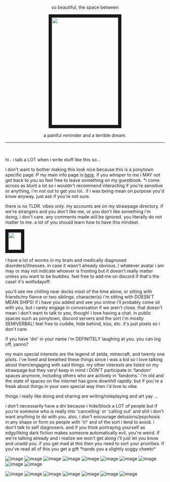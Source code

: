 <p align="center">so beautiful, the space between

<p align="center">
<img src="https://i.imgur.com/t4ksVXn.png" width="210" height="340" border="10"/>

<p align="center">a painful reminder and a terrible dream.

------

<br/>


hi.. i talk a LOT when i write stuff like this so...

i don't want to bother making this look nice because this is a ponytown specific page :P my main info page is [here](https://w0lf.straw.page).
if you whisper to me i MAY not get back to you so feel free to leave something on my guestbook.
*i come across as blunt a lot so i wouldn't recommend interacting if you're sensitive
or anything, i'm not out to get you lol.. if i was being mean on purpose you'd know anyway.
just ask if you're not sure.

there is no TLDR. vibes only. my accounts are on my strawpage directory.
if we're strangers and you don't like me, or you don't like something i'm doing, i don't care.
any comments made will be ignored. you literally do not matter to me. a lot of you should learn
how to have this mindset.
<br/>
<p align="left">
<img src="https://enchantments.carrd.co/assets/images/gallery20/da85e56d.gif?v=976bb919" width="40" height="55" border="10"/>

i have a lot of worms in my brain and medically diagnosed disorders/illnesses. in case it wasn't already obvious..!
whatever avatar i am may or may not indicate whoever is fronting but it doesn't really matter unless you want to be buddies.
feel free to add me on discord if that's the case! it's wolfsdayoff.

you'll see me chilling near docks most of the time alone, or sitting with friends/my fiance or two siblings. character(s) i'm sitting with DOESN'T MEAN SHIPS! if i have you added and see you online i'll probably come sit with you, but i rarely engage in conversation if we aren't close. that doesn't mean i don't want to talk to you, though! i love having a chat. in public spaces such as ponytown, discord servers and the sort i'm mostly SEMIVERBAL!
feel free to cuddle, hide behind, kiss, etc. it's just pixels so i don't care.

if you have 'dni' in your name i'm DEFINITELY laughing at you. you can log off, yanno?

my main special interests are the legend of zelda, minecraft, and twenty one pilots. i've lived and breathed these things since i was a kid so i love talking about them/engaging with said things. my other interests are listed on my strawpage but they vary! keep in mind i DON'T participate in 'fandom' spaces anymore, including others who are actively in 'fandoms.' i'm old and the state of spaces on the internet has gone downhill rapidly. but if you're a freak about things in your own special way then i'd love to vibe.

things i really like doing and sharing are writing/roleplaying and art yay ...

i don't necessarily have a dni because i hide/block a LOT of people but if you're someone who is really into 'cancelling' or 'calling out' and shit i don't want anything to do with you. also, i don't encourage delusions/psychosis in any shape or form so people with 'irl' and of the sort i tend to avoid. i don't talk to self diagnosers. and if you think portraying yourself as edgy/liking dark fiction makes someone automatically evil, you're weird.
if we're talking already and i realize we won't get along i'll just let you know and unadd you. if you get mad at this then you need to sort your priorities.
if you've read all of this you get a gift \*hands you a slightly soggy cheeto*

![image](https://adriansblinkiecollection.neocities.org/a11.gif) ![image](https://adriansblinkiecollection.neocities.org/a31.gif) ![image](https://adriansblinkiecollection.neocities.org/d28.gif) ![image](https://adriansblinkiecollection.neocities.org/d55.gif) ![image](https://adriansblinkiecollection.neocities.org/v26.gif) ![image](https://adriansblinkiecollection.neocities.org/f10.gif) ![image](https://adriansblinkiecollection.neocities.org/k9.gif) ![image](https://adriansblinkiecollection.neocities.org/24.gif) ![image](https://y2k.neocities.org/blinkiez/tumblr_pc38rqsNC61u4h28eo9_250.gif) ![image](https://64.media.tumblr.com/95dada123b36c1ea217aefa70e847b28/tumblr_pgvansSFu11sy5bqd_250.gifv) 

![image](https://adriansblinkiecollection.neocities.org/stamps/d41.gif) ![image](https://adriansblinkiecollection.neocities.org/stamps/e59.png) ![image](https://adriansblinkiecollection.neocities.org/stamps/a22.gif) ![image](https://adriansblinkiecollection.neocities.org/stamps/i9.jpg) ![image](https://adriansblinkiecollection.neocities.org/stamps/f19.png) ![image](https://adriansblinkiecollection.neocities.org/stamps/i11.jpg) ![image](https://adriansblinkiecollection.neocities.org/stamps/d10.png) 
